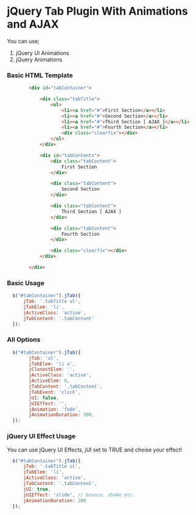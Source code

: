 # jQuery Tab Plugin With Animations and AJAX
You can use;
1. jQuery UI Animations
2. jQuery Animations

### Basic HTML Template
```html
        <div id="tabContainer">

            <div class="tabTitle">
                <ul>
                    <li><a href="#">First Section</a></li>
                    <li><a href="#">Second Section</a></li>
                    <li><a href="#">Third Section [ AJAX ]</a></li>
                    <li><a href="#">Fourth Section</a></li>
                    <div class="clearfix"></div>
                </ul>
            </div>

            <div id="tabContents">
                <div class="tabContent">
                    First Section
                </div>

                <div class="tabContent">
                    Second Section
                </div>

                <div class="tabContent">
                    Third Section [ AJAX ]
                </div>

                <div class="tabContent">
                    Fourth Section
                </div>

                <div class="clearfix"></div>
            </div>

        </div>
```

### Basic Usage
```javascript
  $("#tabContainer").jTab({
      jTab: '.tabTitle ul', 
      jTabElem: 'li',
      jActiveClass: 'active',
      jTabContent: '.tabContent'
  });
```
### All Options
```javascript
  $("#tabContainer").jTab({
        jTab: 'ul',
        jTabElem: 'li a',
        jClosestElem: '',
        jActiveClass: 'active',
        jActiveElem: 0,
        jTabContent: '.tabContent',
        jTabEvent: 'click',
        jUI: false,
        jUIEffect: '',
        jAnimation: 'fade',
        jAnimationDuration: 300,
  });
```
### jQuery UI Effect Usage
You can use jQuery UI Effects, jUI set to TRUE and choise your effect!
```javascript
  $("#tabContainer").jTab({
      jTab: '.tabTitle ul', 
      jTabElem: 'li',
      jActiveClass: 'active',
      jTabContent: '.tabContent',
      jUI: true,
      jUIEffect: 'slide', // bounce, shake etc.
      jAnimationDuration: 200
  });
```
### 
